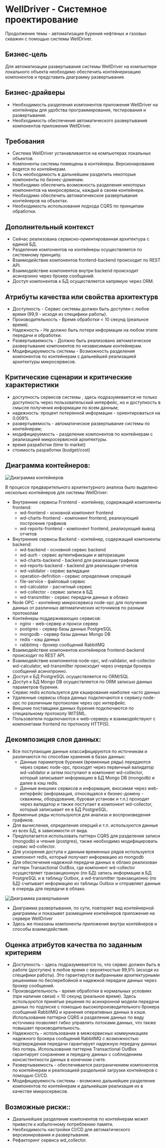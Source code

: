 # WellDriver - Системное проектирование
Продолжение темы - автоматизация бурения нефтяных и газовых скважин с помощью системы WellDriver.
  

## Бизнес-цель

Для автоматизации развертывания системы WellDriver на компьютере локального объекта необходимо обеспечить контейнеризацию компонентов и представить диаграмму развертывания.

## Бизнес-драйверы

* Необходимость разделения компонентов приложения WellDriver на контейнеры для удобства программирования, тестирования и развертывания.
* Необходимость обеспечения автоматического развертывания компонентов приложения WellDriver.
 

## Требования

* Система WellDriver устанавливается на компьютерах локальных объектов. 
* Компоненты системы помещены в контейнеры. Версионирование ведется по контейнерам.
* Есть необходимость в дальнейшем разделить некоторые компоненты по бизнес-доменам.
* Необходимо обеспечить возможность разделения некоторых компонентов на микросервисы, каждый в своем контейнере.
* Необходимо обеспечить автоматичекское развертывания контейнеров на объектах.
* Необходимость использования подхода CQRS по принципам обработки. 


## Дополнительный контекст

* Сейчас реализована сервисно-ориентированная архитектура с единой БД.
* Разделение компонентов на контейнеры осуществляется по системному принципу.
* Взаимодействие компонентов frontend-backend происходит по REST API.
* Взаимодействие компонентов внутри backend происходит асинхронно через брокер сообщений.
* Доступ компонентов к БД осуществляется напрямую через ORM.


## Атрибуты качества или свойства архитектурв

* Доступность - Сервис системы должен быть доступен с любое время (99,9 - исходя из специфики работы).
* Производительность - Время обработки < 10 секунд (реальное время).
* Надежность - Не должно быть потери информации на любом этапе передачи и обработки.
* Развертываемость - Должно быть реализовано автоматическое развертывание компонентов по независимым контейнерам.
* Модифицируемость системы - Возможность разделения компонентов по контейнерам с дальнейшей реализацией архитектуры микросервисов.

## Критические сценарии и критические характеристики

* доступность сервисов системы , здесь подразумевается не только доступность через пользовательский интерфейс, но и доступность в смысле получения информации по всем данным;
* надежность: процент потерянной информации - ориентироваться на 0.009%
* развертывемость - автоматическое развертывание системы по контейнерам;
* модифицируемость - разделение компонентов по контейнерам с реализацией микросервисной архитектуры.
* время разработки (time to market)
* стоимость разработки (budget/cost)


## Диаграмма контейнеров:

![Диаграмма контейнеров](hometask4_data/containers_diagram.png)

В процессе предварительного архитектурного анализа было выделено несколько контейнеров для системы WellDriver:
* Внутренние сервисы Frontend - контейнер, содержащий компоненты frontend:
	* wd-frontend - основной компонент frontend
	* wd-charts-frontend - компонент frontend, реализующий построение графиков
	* wd-reports-frontend - компонент frontend, реализующий вывод отчетов
* Внутренние сервисы Backend - контейнер, содержащий компоненты backend:
	* wd-backend - основной сервис backend
	* wd-aurh - сервис аутентификации и авторизации
	* wd-charts-backend - backend для реализации графиков
	* wd-reports-backend - backend для реализации отчетов
	* wd-validator - сервис валидации
	* operation-definition - сервис определения операций
	* file-service - файловый сервис
	* wd-calculator - расчетный сервис
	* wd-collector - сервис записи в БД
	* wd-transmitter - сервис передачи данных в облако
* Node OPC - контейнер микросервиса node-opc для получения данных от различных автоматических источников по разным протоколам
* Контейнеры поддерживающих сервисов:
	* nginx - web-сервер и прокси сервер
	* postgres - сервер базы данных PostgreSQL
	* mongodb - сервер базы данных Mongo DB
	* redis - кэш данных
	* rabbitmq - брокер сообщений RabbitMQ
* Взаимодействие компонентов контейнеров frontend-backend происходит по REST API.
* Взаимодействие компонентов node-opc, wd-validator, wd-collector wd-calculator, wd-transmitter происходит через очереди брокера сообщений асинхпронно.
* Доступ к БД PostgreSQL осуществляется по ORM/SQL
* Доступ к БД Mongo DB осуществляется по ORM записью данных параметров бурения.
* Сервис redis используется для кэширования наиболее часто данных
* Удаленные сервисы сбора данных подключаются к сервису node-opc по различным протоколам через opc интерфейс.
* Внешние поставщики данных бурения подключаются по специальному протоколу WITSML.
* Пользователи подключаются к web-серверу и взаимодействуют с компонетами frontend по протоколу HTTP(S).


## Декомпозиция слоя данных:

* Все поступающие данные классифицируются по источникам и различаются по способам хранения в базах данных:
	* Данные параметров бурения (временные ряды) передаются через сервис node-opc, проходят через первичный валидатор wd-validator и затем поступают в компонент wd-collector, который записывает информацию в БД Mongo DB (mongodb) и далее в кэш redis.
	* Данные внешних сервисов и информация, вносимая через web-интерфейс (информация, относящаяся к бизнес-домену - скважины, оборудование, буровая установк и т.п.) проходит через валидатор и также поступает в компонент wd-collector, который записывает ее в БД PostgreSQL. 
* Временные ряды используются для анализа и воспроизведения графиков.
* Для вычисления, определения оперций и т.п. используются данные из всех БД, в зависимости от вида.
* Предполагается использовать паттерн CQRS для разделения записи (mongodb) и чтения (postgres), также необходимо модифицировать сервис wd-collector.
* Для ускорения доступа к данным временных рядов используется компонент redis, который получает информацию из mongodb
* Для обеспечения надежной передачи данных в облако реализован паттерн Transactional OutBox, где компонент  wd-collector осуществляет транзакционную (по БД) запись информации в БД PostgreSQL и в таблицу Outbox, а wd-transmitter транзакционно (по БД) считывает информацию из таблицы Outbox и отправляет данные в очередь для передачи в облако. 

![Диаграмма развертывания](hometask4_data/deployment_diagram.png)
 
* Диаграмма развертывания, по сути, повторяет вид контейнерной диаграммы и показывет размещение контейнеров приложения на сервере WellDriver
* Здесь же показаны компоненты приложения внутри контейнеров и способы взаимодействия.

## Оценка атрибутов качества по заданным критериям

* Доступность - здесь подразумевается то, что сервис должен быть в работе (доступен) в любое время  с вероятностью 99,9% (исходя из специфики работы). Это гарантирутся выбранными архитектурными решениями по бесперебойной и надежной передаче данных через брокер сообщений. 
* Производительность - время обработки в нормальных условиях (при наличии связи) < 10 секунд (реальное время). Здесь используются принятые решения по асинхронной модели передачи данных по подписке с помощью высокопроизводительного брокера сообщений RabbitMQ и хранения оперативных данных в кэше. Использование паттерна CQRS и разделение данных по виду источника позволяет гибко управлять потоками данных, что также повышает производительность.
* Надежность - использование в межсервисных коммуникациях надежного брокера сообщений RabbitMQ с возможностью подтверждения передачи гарантирует надежную передачу данных без потерь. Использование паттерна Transactional OutBox гарантирует сохранение и передачу данных с соблюдением консистентности данных в конечном счете.
* Развертываемость  - обеспечивается разграничением компонентов по контейнерам и реализацией раздельной загрузки контейнеров с помощью CI/CD.
* Модифицируемость системы - возможно дальнейшее разделение компонентов по контейнерам и дальнейшая реализация их в качестве микросервисов.
	
## Возможные риски::

* Даальнейшее разделение компонентов по контейнерам может привести к избыточному потреблению памяти.
* Необходимость настройки CI/CD для автоматического версионирования и развертывания.
* Рефакторинг сервиса wd_collector.
